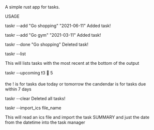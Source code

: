 A simple rust app for tasks.

USAGE

taskr --add "Go shopping" "2021-06-11"
Added task!

taskr --add "Go gym" "2021-03-11"
Added task!

taskr --done "Go shopping"
Deleted task!

taskr --list

This will lists tasks with the most recent at the bottom of the output


taskr --upcoming
❗3
📅 5


the ! is for tasks due today or tomorrow
the candendar is for tasks due within 7 days

taskr --clear
Deleted all tasks!

taskr --import_ics file_name

This will read an ics file and import the task SUMMARY and just the date from the datetime into the task manager
